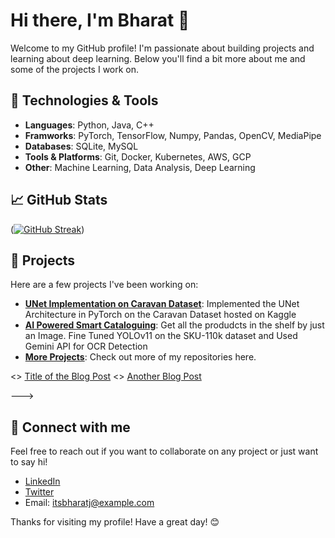 # Hi there, I'm Bharat 👋

Welcome to my GitHub profile! I'm passionate about building projects and learning about deep learning. Below you'll find a bit more about me and some of the projects I work on.

## 🔧 Technologies & Tools

- **Languages**: Python, Java, C++
- **Framworks**: PyTorch, TensorFlow, Numpy, Pandas, OpenCV, MediaPipe 
- **Databases**: SQLite, MySQL 
- **Tools & Platforms**: Git, Docker, Kubernetes, AWS, GCP
- **Other**: Machine Learning, Data Analysis, Deep Learning

## 📈 GitHub Stats

([![GitHub Streak](https://streak-stats.demolab.com?user=itsbharatj&theme=highcontrast&mode=weekly)](https://git.io/streak-stats))

## 🚀 Projects

Here are a few projects I've been working on:

- **[UNet Implementation on Caravan Dataset]([https://github.com/itsbharatj/project-repo](https://github.com/itsbharatj/Caravan-Segmentation))**: Implemented the UNet Architecture in PyTorch on the 
Caravan Dataset hosted on Kaggle
- **[AI Powered Smart Cataloguing]([https://github.com/itsbharatj/another-project-repo](https://github.com/itsbharatj/AI-Powered-Smart-Cataloguing-))**: Get all the produdcts in the shelf by just an Image. Fine Tuned YOLOv11 on the SKU-110k dataset and Used Gemini API for OCR Detection 
- **[More Projects](https://github.com/itsbharatj?tab=repositories)**: Check out more of my repositories here.

<!---
## 📝 Latest Blog Posts
<!-- BLOG-POST-LIST:START -->
<> [Title of the Blog Post](https://itsbharatj.dev/blog/title-of-the-blog-post)
<> [Another Blog Post](https://itsbharatj.dev/blog/another-blog-post)
<!-- BLOG-POST-LIST:END -->
---> 

## 🔗 Connect with me

Feel free to reach out if you want to collaborate on any project or just want to say hi!

- [LinkedIn](https://www.linkedin.com/in/itsbharatj/)
- [Twitter](https://twitter.com/itsbharatj)
- Email: [itsbharatj@example.com](mailto:itsbharatj@example.com)

Thanks for visiting my profile! Have a great day! 😊
  
<!---
itsbharatj/itsbharatj is a ✨ special ✨ repository because its `README.md` (this file) appears on your GitHub profile.
You can click the Preview link to take a look at your changes.
--->
